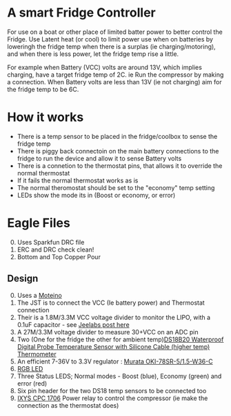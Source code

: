 # A smart Fridge Controller

For use on a boat or other place of limited batter power to better control the Fridge.  Use Latent heat (or cool) to limit power use when on batteries by loweringh the fridge temp when there is a surplas (ie charging/motoring), and when there is less power, let the fridge temp rise a little. 

For example when Battery (VCC) volts are around 13V, which implies charging, have a target fridge temp of 2C. ie Run the compressor by making a connection. When Battery volts are less than 13V (ie not charging) aim for the fridge temp to be 6C.

# How it works

* There is a temp sensor to be placed in the fridge/coolbox to sense the fridge temp
* There is piggy back connectoin on the main battery connections to the fridge to run the device and allow it to sense Battery volts
* There is a connetion to the thermostat pins, that allows it to override the normal thermostat
* If it fails the normal thermostat works as is
* The normal theromostat should be set to the "economy" temp setting
* LEDs show the mode its in (Boost or economy, or error)

# Eagle Files

0. Uses Sparkfun DRC file
1. ERC and DRC check clean!
2. Bottom and Top Copper Pour

## Design
 
0. Uses a [Moteino](https://lowpowerlab.com/guide/moteino/)
1. The JST is to connect the VCC (Ie battery power) and Thermostat connection
2. Their is a 1.8M/3.3M VCC voltage divider to monitor the LIPO, with a 0.1uF capacitor - see [Jeelabs post here](https://jeelabs.org/2013/05/16/measuring-the-battery-without-draining-it/)
3. A 27M/3.3M voltage divider to measure 30+VCC on an ADC pin
4. Two (One for the fridge the other for ambient temp)[DS18B20 Waterproof Digital Probe Temperature Sensor with Silicone Cable (higher temp) Thermometer](https://www.ebay.co.uk/sch/i.html?_from=R40&_trksid=p2380057.m570.l1313.TR0.TRC0.H0.Xvermont+l+tent.TRS0&_nkw=DS18B20+Waterproof+Digital+Probe+Temperature+Sensor+Silicone+Cable+Thermometer&_sacat=0)
5. An efficient 7-36V to 3.3V regulator : [Murata OKI-78SR-5/1.5-W36-C](https://power.murata.com/data/power/oki-78sr.pdf)
6. [RGB LED](https://www.proto-pic.co.uk/content/datasheets/5mm_RGB_led_common_anodeDatasheet.pdf)
6. Three Status LEDS; Normal modes - Boost (blue), Economy (green) and error (red)
7. Six pin header for the two DS18 temp sensors to be connected too
8. [IXYS CPC 1706](http://www.ixysic.com/home/pdfs.nsf/www/CPC1706.pdf/$file/CPC1706.pdf) Power relay to control the compressor (ie make the connection as the thermostat does)
